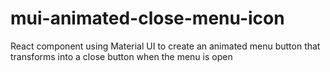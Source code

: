 # mui-animated-close-menu-icon
React component using Material UI to create an animated menu button that transforms into a close button when the menu is open
